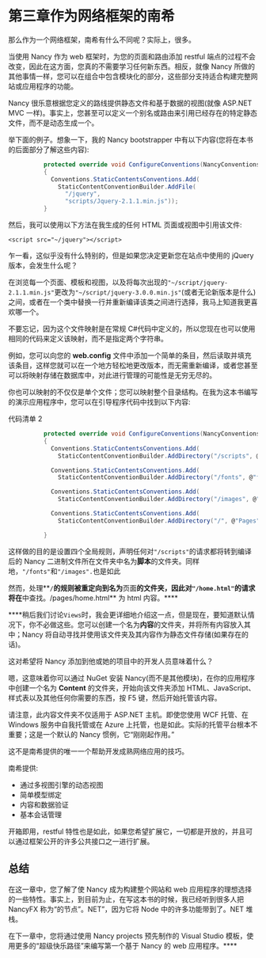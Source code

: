 # 第三章作为网络框架的南希

那么作为一个网络框架，南希有什么不同呢？实际上，很多。

当使用 Nancy 作为 web 框架时，为您的页面和路由添加 restful 端点的过程不会改变，因此在这方面，您真的不需要学习任何新东西。相反，就像 Nancy 所做的其他事情一样，您可以在组合中包含模块化的部分，这些部分支持适合构建完整网站或应用程序的功能。

Nancy 很乐意根据您定义的路线提供静态文件和基于数据的视图(就像 ASP.NET MVC 一样)。事实上，您甚至可以定义一个别名或路由来引用已经存在的特定静态文件，而不是动态生成一个。

举下面的例子。想象一下，我的 Nancy bootstrapper 中有以下内容(您将在本书的后面部分了解这些内容):

```cs
          protected override void ConfigureConventions(NancyConventions nancyConventions)
          {
            Conventions.StaticContentsConventions.Add(
              StaticContentConventionBuilder.AddFile(
                "/jquery",
                "scripts/Jquery-2.1.1.min.js"));
          }

```

然后，我可以使用以下方法在我生成的任何 HTML 页面或视图中引用该文件:

`<script src="~/jquery"></script>`

乍一看，这似乎没有什么特别的，但是如果您决定更新您在站点中使用的 jQuery 版本，会发生什么呢？

在浏览每一个页面、模板和视图，以及将每次出现的`"~/script/jquery-2.1.1.min.js"`更改为`"~/script/jquery-3.0.0.min.js"`(或者无论新版本是什么)之间，或者在一个类中替换一行并重新编译该类之间进行选择，我马上知道我更喜欢哪一个。

不要忘记，因为这个文件映射是在常规 C#代码中定义的，所以您现在也可以使用相同的代码来定义该映射，而不是指定两个字符串。

例如，您可以向您的 **web.config** 文件中添加一个简单的条目，然后读取并填充该条目，这样您就可以在一个地方轻松地更改版本，而无需重新编译，或者您甚至可以将映射存储在数据库中，对此进行管理的可能性是无穷无尽的。

你也可以映射的不仅仅是单个文件；您可以映射整个目录结构。在我为这本书编写的演示应用程序中，您可以在引导程序代码中找到以下内容:

代码清单 2

```cs
          protected override void ConfigureConventions(NancyConventions nancyConventions)
          {
            Conventions.StaticContentsConventions.Add(
              StaticContentConventionBuilder.AddDirectory("/scripts", @"Scripts"));

            Conventions.StaticContentsConventions.Add(
              StaticContentConventionBuilder.AddDirectory("/fonts", @"fonts"));

            Conventions.StaticContentsConventions.Add(
              StaticContentConventionBuilder.AddDirectory("/images", @"Images"));

            Conventions.StaticContentsConventions.Add(
              StaticContentConventionBuilder.AddDirectory("/", @"Pages"));

          }

```

这样做的目的是设置四个全局规则，声明任何对`"/scripts"`的请求都将转到编译后的 Nancy 二进制文件所在文件夹中名为**脚本**的文件夹。同样地，`"/fonts"`和`"/images".`也是如此

然而，处理**`/`**的规则被重定向到名为**页面**的文件夹，因此对`"/home.html"`的请求将在**中查找。/pages/home.html** 为 html 内容。****

 ****稍后我们讨论`Views`时，我会更详细地介绍这一点，但是现在，要知道默认情况下，你不必做这些。您可以创建一个名为**内容**的文件夹，并将所有内容放入其中；Nancy 将自动寻找并使用该文件夹及其内容作为静态文件存储(如果存在的话)。

这对希望将 Nancy 添加到他或她的项目中的开发人员意味着什么？

嗯，这意味着你可以通过 NuGet 安装 Nancy(而不是其他模块)，在你的应用程序中创建一个名为 **Content** 的文件夹，开始向该文件夹添加 HTML、JavaScript、样式表以及其他任何你需要的东西，按 F5 键，然后开始托管该内容。

请注意，此内容文件夹不仅适用于 ASP.NET 主机。即使您使用 WCF 托管、在 Windows 服务中自我托管或在 Azure 上托管，也是如此。实际的托管平台根本不重要；这是一个默认的 Nancy 惯例，它“刚刚起作用。”

这不是南希提供的唯一一个帮助开发成熟网络应用的技巧。

南希提供:

*   通过多视图引擎的动态视图
*   简单模型绑定
*   内容和数据验证
*   基本会话管理

开箱即用，restful 特性也是如此，如果您希望扩展它，一切都是开放的，并且可以通过框架公开的许多公共接口之一进行扩展。

## 总结

在这一章中，您了解了使 Nancy 成为构建整个网站和 web 应用程序的理想选择的一些特性。事实上，到目前为止，在写这本书的时候，我已经听到很多人把 NancyFX 称为“的节点”。NET”，因为它将 Node 中的许多功能带到了。NET 堆栈。

在下一章中，您将通过使用 Nancy projects 预先制作的 Visual Studio 模板，使用更多的“超级快乐路径”来编写第一个基于 Nancy 的 web 应用程序。****